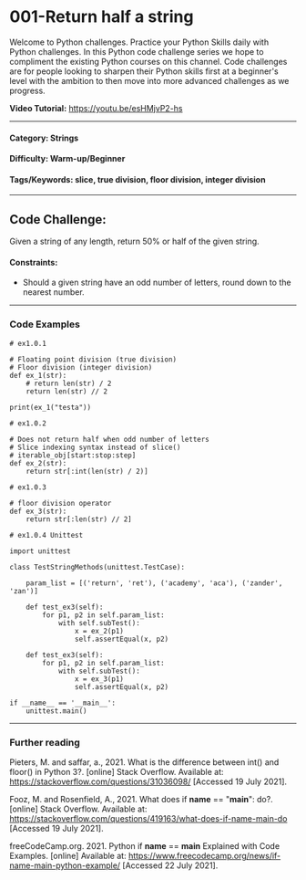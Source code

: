 # **001-Return half a string**

Welcome to Python challenges. Practice your Python Skills daily with Python challenges. In this Python code challenge series we hope to compliment the existing Python courses on this channel. Code challenges are for people looking to sharpen their Python skills first at a beginner's level with the ambition to then move into more advanced challenges as we progress.

**Video Tutorial:** https://youtu.be/esHMjvP2-hs

---
#### **Category:** Strings
#### **Difficulty:** Warm-up/Beginner
#### **Tags/Keywords:** slice, true division, floor division, integer division
---

## **Code Challenge:**
Given a string of any length, return 50% or half of the given string.

#### **Constraints:**
- Should a given string have an odd number of letters, round down to the nearest number.

----

### Code Examples

```
# ex1.0.1 

# Floating point division (true division) 
# Floor division (integer division)
def ex_1(str):
    # return len(str) / 2
    return len(str) // 2

print(ex_1("testa"))
```


```
# ex1.0.2 

# Does not return half when odd number of letters
# Slice indexing syntax instead of slice()
# iterable_obj[start:stop:step]
def ex_2(str):
    return str[:int(len(str) / 2)]
```

```
# ex1.0.3 

# floor division operator
def ex_3(str):
    return str[:len(str) // 2]
```

```
# ex1.0.4 Unittest

import unittest

class TestStringMethods(unittest.TestCase):

    param_list = [('return', 'ret'), ('academy', 'aca'), ('zander', 'zan')]

    def test_ex3(self):
        for p1, p2 in self.param_list:
            with self.subTest():
                x = ex_2(p1)
                self.assertEqual(x, p2)

    def test_ex3(self):
        for p1, p2 in self.param_list:
            with self.subTest():
                x = ex_3(p1)
                self.assertEqual(x, p2)

if __name__ == '__main__':
    unittest.main()
```
---
### **Further reading**
Pieters, M. and saffar, a., 2021. What is the difference between int() and floor() in Python 3?. [online] Stack Overflow. Available at: <https://stackoverflow.com/questions/31036098/> [Accessed 19 July 2021].

Fooz, M. and Rosenfield, A., 2021. What does if __name__ == "__main__": do?. [online] Stack Overflow. Available at: <https://stackoverflow.com/questions/419163/what-does-if-name-main-do> [Accessed 19 July 2021].

freeCodeCamp.org. 2021. Python if __name__ == __main__ Explained with Code Examples. [online] Available at: <https://www.freecodecamp.org/news/if-name-main-python-example/> [Accessed 22 July 2021].
